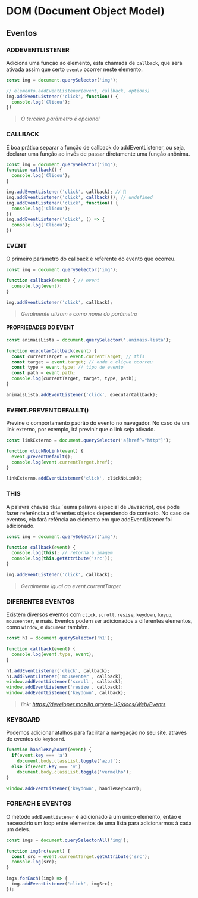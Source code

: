 # DOM (Document Object Model)

## Eventos

### ADDEVENTLISTENER
Adiciona uma função ao elemento, esta chamada de `callback`, que será ativada assim que certo `evento` ocorrer neste elemento.

``` javascript
const img = document.querySelector('img');

// elemento.addEventListener(event, callback, options)
img.addEventListener('click', function() {
  console.log('Clicou');
})
```
>*O terceiro parâmetro é opcional*

### CALLBACK
É boa prática separar a função de callback do addEventListener, ou seja, declarar uma função ao invés de passar diretamente uma função anônima.

``` javascript
const img = document.querySelector('img');
function callback() {
  console.log('Clicou');
}

img.addEventListener('click', callback); // 🚀
img.addEventListener('click', callback()); // undefined
img.addEventListener('click', function() {
  console.log('Clicou');
})
img.addEventListener('click', () => {
  console.log('Clicou');
})
```

### EVENT
O primeiro parâmetro do callback é referente do evento que ocorreu.

``` javascript
const img = document.querySelector('img');

function callback(event) { // event
  console.log(event);
}

img.addEventListener('click', callback);
```
>*Geralmente utizam `e` como nome do parâmetro*

#### PROPRIEDADES DO EVENT

``` javascript
const animaisLista = document.querySelector('.animais-lista');

function executarCallback(event) {
  const currentTarget = event.currentTarget; // this
  const target = event.target; // onde o clique ocorreu
  const type = event.type; // tipo de evento
  const path = event.path;
  console.log(currentTarget, target, type, path);
}

animaisLista.addEventListener('click', executarCallback);
```

### EVENT.PREVENTDEFAULT()
Previne o comportamento padrão do evento no navegador. No caso de um link externo, por exemplo, irá previnir que o link seja ativado.

``` javascript
const linkExterno = document.querySelector('a[href^="http"]');

function clickNoLink(event) {
  event.preventDefault();
  console.log(event.currentTarget.href);
}

linkExterno.addEventListener('click', clickNoLink);
```

### THIS
A palavra chavse `this` ´euma palavra especial de Javascript, que pode fazer referência a diferentes objetos dependendo do contexto. No caso de eventos, ela fará refência ao elemento em que addEventListener foi adicionado.

``` javascript
const img = document.querySelector('img');

function callback(event) {
  console.log(this); // retorna a imagem
  console.log(this.getAttribute('src'));
}

img.addEventListener('click', callback);
```
>*Geralmente igual ao event.currentTarget*

### DIFERENTES EVENTOS
Existem diversos eventos com `click`, `scroll`, `resise`, `keydown`, `keyup`, `mouseenter`, e mais. Eventos podem ser adicionados a diferentes elementos, como `window`, e `document` também.

``` javascript
const h1 = document.querySelector('h1');

function callback(event) {
  console.log(event.type, event);
}

h1.addEventListener('click', callback);
h1.addEventListener('mouseenter', callback);
window.addEventListener('scroll', callback);
window.addEventListener('resize', callback);
window.addEventListener('keydown', callback);
```
>*link: https://developer.mozilla.org/en-US/docs/Web/Events*

### KEYBOARD
Podemos adicionar atalhos para facilitar a navegação no seu site, através de eventos do `keyboard`.

``` javascript
function handleKeyboard(event) {
  if(event.key === 'a')
    document.body.classList.toggle('azul');
  else if(event.key === 'v')
    document.body.classList.toggle('vermelho');
}

window.addEventListener('keydown', handleKeyboard);
```

### FOREACH E EVENTOS

O método `addEventListener` é adicionado à um único elemento, então é necessário um loop entre elementos de uma lista para adicionarmos à cada um deles.

``` javascript
const imgs = document.querySelectorAll('img');

function imgSrc(event) {
  const src = event.currentTarget.getAttribute('src');
  console.log(src);
}

imgs.forEach((img) => {
  img.addEventListener('click', imgSrc);
});
```